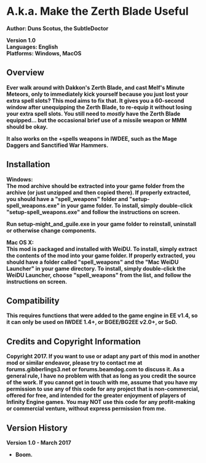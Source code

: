 <!DOCTYPE html PUBLIC "-//W3C//DTD XHTML 1.0 Strict//EN" "http://www.w3.org/TR/xhtml1/DTD/xhtml1-strict.dtd">
<html xmlns="http://www.w3.org/1999/xhtml" lang="en" xml:lang="en">
<head>
<title>Persistent Spell Weapons</title>
<meta http-equiv="Content-Type" content="text/html; charset=iso-8859-1" />
</head>
<body>
<h1>A.k.a. Make the Zerth Blade Useful</h1>
<div class="section">
  <p><strong>Author: Duns Scotus, the SubtleDoctor<br />
  <p><strong> Version 1.0 </strong><br />
    <strong> Languages:</strong> English<br />
    <strong>Platforms: </strong>Windows, MacOS</p>
</div>
<h2>Overview</h2>
<div class="section">
  <p>Ever walk around with Dakkon's Zerth Blade, and cast Melf's Minute Meteors, only to immediately kick yourself because you just lost your extra spell slots? This mod aims to fix that.  It gives you a 60-second window after unequipping the Zerth Blade, to re-equip it without losing your extra spell slots.  You still need to <i>mostly</i> have the Zerth Blade equipped... but the occasional brief use of a missile weapon or MMM should be okay.</p>
  <p>It also works on the +spells weapons in IWDEE, such as the Mage Daggers and Sanctified War Hammers. </p>
</div>
<h2>Installation</h2>
<div class="section">
  <p><strong>Windows:</strong><br />
    The mod archive should be extracted into your game folder from the archive (or just unzipped and then copied there). If properly extracted, you should have a "spell_weapons" folder and "setup-spell_weapons.exe" in your game folder. To install, simply double-click "setup-spell_weapons.exe" and follow the instructions on screen.</p>
  <p>Run setup-might_and_guile.exe in your game folder to reinstall, uninstall or otherwise change components.</p>
  <p><strong>Mac OS X:</strong><br />
    This mod is packaged and installed with WeiDU. To install, simply extract the contents of the mod into your game folder. If properly extracted, you should have a folder called "spell_weapons" and the "Mac WeiDU Launcher" in your game directory. To install, simply double-click the WeiDU Launcher, choose "spell_weapons" from the list, and follow the instructions on screen.</p>
</div>
<h2>Compatibility</h2>
<div class="section">
  <p>This requires functions that were added to the game engine in EE v1.4, so it can only be used on IWDEE 1.4+, or BGEE/BG2EE v2.0+, or SoD.</p>
</div>
<h2>Credits and Copyright Information</h2>
<div class="section">
  <p>Copyright 2017. If you want to use or adapt any part of this mod in another mod or similar endeavor, please try to contact me at forums.gibberlings3.net or forums.beamdog.com to discuss it. As a general rule, I have no problem with that as long as you credit the source of the work. If you cannot get in touch with me, assume that you have my permission to use any of this code for any project that is non-commercial, offered for free, and intended for the greater enjoyment of players of Infinity Engine games. You may NOT use this code for any profit-making or commercial venture, without express permission from me.</p>
</div>
<h2>Version History</h2>
<div class="section">
  <p><strong>Version 1.0 - March 2017</strong></p>
  <ul>
    <li>Boom.</li>
  </ul>
</div>
</body>
</html>
